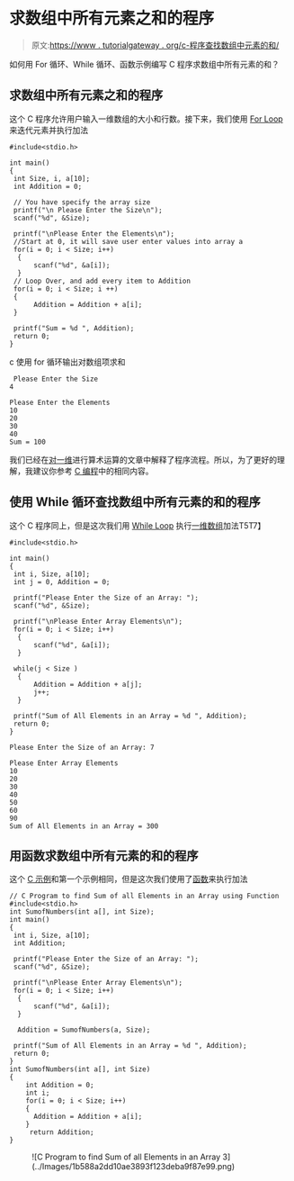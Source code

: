 # 求数组中所有元素之和的程序

> 原文:[https://www . tutorialgateway . org/c-程序查找数组中元素的和/](https://www.tutorialgateway.org/c-program-to-find-sum-of-elements-in-an-array/)

如何用 For 循环、While 循环、函数示例编写 C 程序求数组中所有元素的和？

## 求数组中所有元素之和的程序

这个 C 程序允许用户输入一维数组的大小和行数。接下来，我们使用 [For Loop](https://www.tutorialgateway.org/for-loop-in-c-programming/) 来迭代元素并执行加法

```
#include<stdio.h>

int main()
{
 int Size, i, a[10];
 int Addition = 0;

 // You have specify the array size 
 printf("\n Please Enter the Size\n");
 scanf("%d", &Size);

 printf("\nPlease Enter the Elements\n");
 //Start at 0, it will save user enter values into array a 
 for(i = 0; i < Size; i++)
  {
      scanf("%d", &a[i]);
  }
 // Loop Over, and add every item to Addition 
 for(i = 0; i < Size; i ++)
 {
      Addition = Addition + a[i]; 
 }

 printf("Sum = %d ", Addition);
 return 0;
}
```

c 使用 for 循环输出对数组项求和

```
 Please Enter the Size
4

Please Enter the Elements
10
20
30
40
Sum = 100 
```

我们已经在[对一维](https://www.tutorialgateway.org/c-program-to-perform-arithmetic-operations-on-arrays/ "C Program to Perform Arithmetic Operations on Arrays")进行算术运算的文章中解释了程序流程。所以，为了更好的理解，我建议你参考 [C 编程](https://www.tutorialgateway.org/c-programming/)中的相同内容。

## 使用 While 循环查找数组中所有元素的和的程序

这个 C 程序同上，但是这次我们用 [While Loop](https://www.tutorialgateway.org/while-loop-in-c/) 执行[一维数组](https://www.tutorialgateway.org/array-in-c/)加法T5T7】

```
#include<stdio.h>

int main()
{
 int i, Size, a[10];
 int j = 0, Addition = 0;

 printf("Please Enter the Size of an Array: ");
 scanf("%d", &Size);

 printf("\nPlease Enter Array Elements\n");
 for(i = 0; i < Size; i++)
  {
      scanf("%d", &a[i]);
  }

 while(j < Size )
  {
      Addition = Addition + a[j]; 
      j++; 
  }

 printf("Sum of All Elements in an Array = %d ", Addition);
 return 0;
}
```

```
Please Enter the Size of an Array: 7

Please Enter Array Elements
10
20
30
40
50
60
90
Sum of All Elements in an Array = 300 
```

## 用函数求数组中所有元素的和的程序

这个 [C 示例](https://www.tutorialgateway.org/c-programming-examples/)和第一个示例相同，但是这次我们使用了[函数](https://www.tutorialgateway.org/functions-in-c/)来执行加法

```
// C Program to find Sum of all Elements in an Array using Function
#include<stdio.h>
int SumofNumbers(int a[], int Size);
int main()
{
 int i, Size, a[10];
 int Addition;

 printf("Please Enter the Size of an Array: ");
 scanf("%d", &Size);

 printf("\nPlease Enter Array Elements\n");
 for(i = 0; i < Size; i++)
  {
      scanf("%d", &a[i]);
  }

  Addition = SumofNumbers(a, Size);

 printf("Sum of All Elements in an Array = %d ", Addition);
 return 0;
} 
int SumofNumbers(int a[], int Size)
{
	int Addition = 0;
	int i;
 	for(i = 0; i < Size; i++)
 	{
      Addition = Addition + a[i]; 
 	}
	 return Addition;	
}
```

<figure class="wp-block-image">![C Program to find Sum of all Elements in an Array 3](../Images/1b588a2dd10ae3893f123deba9f87e99.png)</figure>